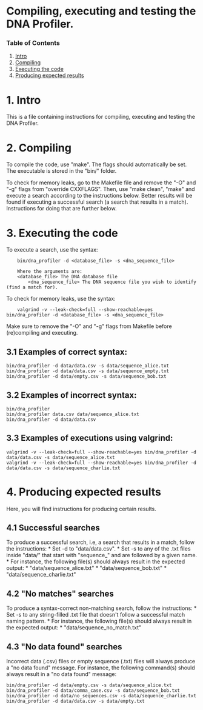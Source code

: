# Compiling, executing and testing the DNA Profiler.

### Table of Contents
1. [Intro](#1-intro)
2. [Compiling](#2-compiling)
3. [Executing the code](#3-executing-the-code)
4. [Producing expected results](#4-producing-expected-results)

# 1. Intro
This is a file containing instructions for compiling, executing and testing the DNA Profiler.
	

# 2. Compiling
To compile the code, use "make". The flags should automatically be set. The executable is stored in the "bin/" folder.

To check for memory leaks, go to the Makefile file and remove the "-O" and "-g" flags from "override CXXFLAGS". Then, use "make clean", "make" and execute a search according to the instructions below. Better results will be found if executing a successful search (a search that results in a match). Instructions for doing that are further below.

# 3. Executing the code
To execute a search, use the syntax:
```
 	bin/dna_profiler -d <database_file> -s <dna_sequence_file>

 	Where the arguments are:
   	<database_file> The DNA database file
    	<dna_sequence_file> The DNA sequence file you wish to identify (find a match for).
```

To check for memory leaks, use the syntax:
```
	valgrind -v --leak-check=full --show-reachable=yes bin/dna_profiler -d <database_file> -s <dna_sequence_file>
```
Make sure to remove the "-O" and "-g" flags from Makefile before (re)compiling and executing.
 
## 3.1 Examples of correct syntax:
```
bin/dna_profiler -d data/data.csv -s data/sequence_alice.txt
bin/dna_profiler -d data/data.csv -s data/sequence_empty.txt
bin/dna_profiler -d data/empty.csv -s data/sequence_bob.txt
```

## 3.2 Examples of incorrect syntax:
```
bin/dna_profiler
bin/dna_profiler data.csv data/sequence_alice.txt
bin/dna_profiler -d data/data.csv
```

## 3.3 Examples of executions using valgrind:
```
valgrind -v --leak-check=full --show-reachable=yes bin/dna_profiler -d data/data.csv -s data/sequence_alice.txt
valgrind -v --leak-check=full --show-reachable=yes bin/dna_profiler -d data/data.csv -s data/sequence_charlie.txt
```

# 4. Producing expected results
Here, you will find instructions for producing certain results.
 
## 4.1 Successful searches

To produce a successful search, i.e, a search that results in a match, follow the instructions:
	* Set -d to "data/data.csv".
	* Set -s to any of the .txt files inside "data/" that start with "sequence_" and are followed by a given name.
		* For instance, the following file(s) should always result in the expected output:
			* "data/sequence_alice.txt"
	 		* "data/sequence_bob.txt"
			* "data/sequence_charlie.txt"


## 4.2 "No matches" searches

To produce a syntax-correct non-matching search, follow the instructions:
	* Set -s to any string-filled .txt file that doesn't follow a successful match naming pattern.
		* For instance, the following file(s) should always result in the expected output:
			* "data/sequence_no_match.txt"

## 4.3 "No data found" searches

Incorrect data (.csv) files or empty sequence (.txt) files will always produce a "no data found" message.
For instance, the following command(s) should always result in a "no data found" message:
 
```
bin/dna_profiler -d data/empty.csv -s data/sequence_alice.txt
bin/dna_profiler -d data/comma_case.csv -s data/sequence_bob.txt
bin/dna_profiler -d data/no_sequences.csv -s data/sequence_charlie.txt
bin/dna_profiler -d data/data.csv -s data/empty.txt
```